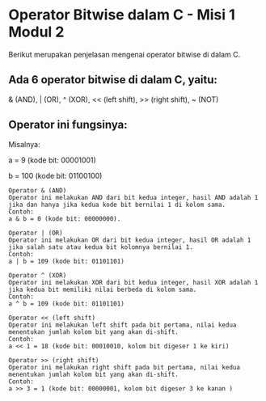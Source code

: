 # Operator Bitwise dalam C - Misi 1 Modul 2

Berikut merupakan penjelasan mengenai operator bitwise di dalam C.

## Ada 6 operator bitwise di dalam C, yaitu:

& (AND), | (OR), ^ (XOR), << (left shift), >> (right shift), ~ (NOT)

## Operator ini fungsinya:

Misalnya:

a = 9 (kode bit: 00001001)

b = 100 (kode bit: 01100100)

```
Operator & (AND)
Operator ini melakukan AND dari bit kedua integer, hasil AND adalah 1 jika dan hanya jika kedua kode bit bernilai 1 di kolom sama.
Contoh:
a & b = 0 (kode bit: 00000000).
```
```
Operator | (OR)
Operator ini melakukan OR dari bit kedua integer, hasil OR adalah 1 jika salah satu atau kedua bit kolomnya bernilai 1.
Contoh:
a | b = 109 (kode bit: 01101101)
```
```
Operator ^ (XOR)
Operator ini melakukan XOR dari bit kedua integer, hasil XOR adalah 1 jika kedua bit memiliki nilai berbeda di kolom sama.
Contoh:
a ^ b = 109 (kode bit: 01101101)
```
```
Operator << (left shift)
Operator ini melakukan left shift pada bit pertama, nilai kedua menentukan jumlah kolom bit yang akan di-shift.
Contoh:
a << 1 = 18 (kode bit: 00010010, kolom bit digeser 1 ke kiri)
```
```
Operator >> (right shift)
Operator ini melakukan right shift pada bit pertama, nilai kedua menentukan jumlah kolom bit yang akan di-shift.
Contoh:
a >> 3 = 1 (kode bit: 00000001, kolom bit digeser 3 ke kanan )
```
